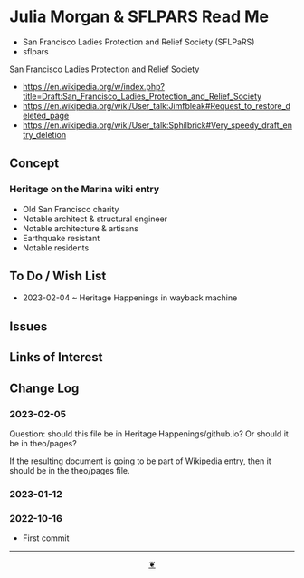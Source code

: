 # Julia Morgan & SFLPARS Read Me

* San Francisco Ladies Protection and Relief Society (SFLPaRS)
* sflpars

San Francisco Ladies Protection and Relief Society

* https://en.wikipedia.org/w/index.php?title=Draft:San_Francisco_Ladies_Protection_and_Relief_Society
* https://en.wikipedia.org/wiki/User_talk:Jimfbleak#Request_to_restore_deleted_page
* https://en.wikipedia.org/wiki/User_talk:Sphilbrick#Very_speedy_draft_entry_deletion
## Concept


### Heritage on the Marina wiki entry

* Old San Francisco charity
* Notable architect & structural engineer
* Notable architecture & artisans
* Earthquake resistant
* Notable residents


## To Do / Wish List

* 2023-02-04 ~ Heritage Happenings in wayback machine


## Issues


## Links of Interest


## Change Log

### 2023-02-05

Question: should this file be in Heritage Happenings/github.io? Or should it be in theo/pages?

If the resulting document is going to be part of Wikipedia entry, then it should be in the theo/pages file.

### 2023-01-12

### 2022-10-16

* First commit


***

<center title="Hello! Click me to go up to the top" ><a class=aDingbat href=javascript:window.scrollTo(0,0);> ❦ </a></center>

